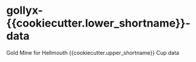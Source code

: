 # gollyx-{{cookiecutter.lower_shortname}}-data

Gold Mine for Hellmouth {{cookiecutter.upper_shortname}} Cup data
